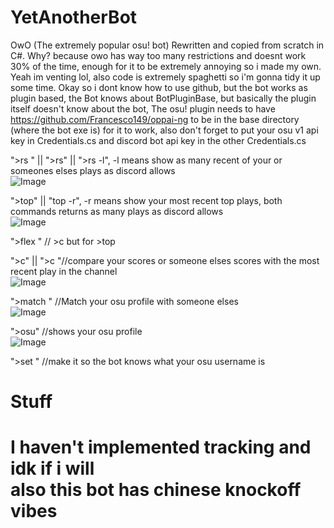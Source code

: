 # YetAnotherBot
OwO (The extremely popular osu! bot) Rewritten and copied from scratch in C#. Why? because owo has way too many restrictions and doesnt work 30% of the time, enough for it to be extremely annoying so i made my own. Yeah im venting lol, also code is extremely spaghetti so i'm gonna tidy it up some time. Okay so i dont know how to use github, but the bot works as plugin based, the Bot knows about BotPluginBase, but basically the plugin itself doesn't know about the bot, The osu! plugin needs to have https://github.com/Francesco149/oppai-ng to be in the base directory (where the bot exe is) for it to work, also don't forget to put your osu v1 api key in Credentials.cs and discord bot api key in the other Credentials.cs

">rs <user>" || ">rs" || ">rs -l", -l means show as many recent of your or someones elses plays as discord allows<br/>
![Image](https://cdn.discordapp.com/attachments/594840664798265345/757758942104256582/unknown.png)
  
">top" || "top -r", -r means show your most recent top plays, both commands returns as many plays as discord allows<br/>
![Image](https://cdn.discordapp.com/attachments/594840664798265345/757759590325813268/unknown.png)

">flex <indexTop>" // >c but for >top<br/>
  
">c" || ">c <user>"//compare your scores or someone elses scores with the most recent play in the channel<br/>
![Image](https://cdn.discordapp.com/attachments/594840664798265345/757759429641764914/unknown.png)
  
">match <user>" //Match your osu profile with someone elses<br/>
![Image](https://cdn.discordapp.com/attachments/594840664798265345/757762454972399655/unknown.png)

">osu" //shows your osu profile<br/>
![Image](https://cdn.discordapp.com/attachments/594840664798265345/757759865702580344/unknown.png)

">set <username>" //make it so the bot knows what your osu username is<br/>


<h1>Stuff<h1>
I haven't implemented tracking and idk if i will<br/>
also this bot has chinese knockoff vibes<br/>
